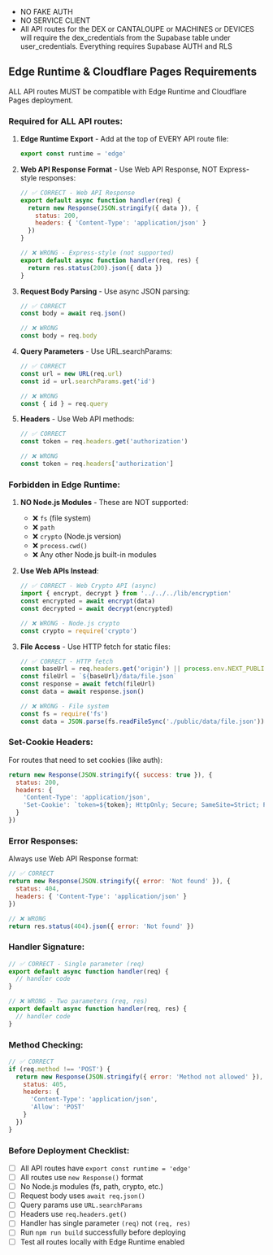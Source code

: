 - NO FAKE AUTH
- NO SERVICE CLIENT
- All API routes for the DEX or CANTALOUPE or MACHINES or DEVICES will require the dex_credentials from the Supabase table under user_credentials.
Everything requires Supabase AUTH and RLS

## Edge Runtime & Cloudflare Pages Requirements

ALL API routes MUST be compatible with Edge Runtime and Cloudflare Pages deployment.

### Required for ALL API routes:

1. **Edge Runtime Export** - Add at the top of EVERY API route file:
   ```javascript
   export const runtime = 'edge'
   ```

2. **Web API Response Format** - Use Web API Response, NOT Express-style responses:
   ```javascript
   // ✅ CORRECT - Web API Response
   export default async function handler(req) {
     return new Response(JSON.stringify({ data }), {
       status: 200,
       headers: { 'Content-Type': 'application/json' }
     })
   }

   // ❌ WRONG - Express-style (not supported)
   export default async function handler(req, res) {
     return res.status(200).json({ data })
   }
   ```

3. **Request Body Parsing** - Use async JSON parsing:
   ```javascript
   // ✅ CORRECT
   const body = await req.json()

   // ❌ WRONG
   const body = req.body
   ```

4. **Query Parameters** - Use URL.searchParams:
   ```javascript
   // ✅ CORRECT
   const url = new URL(req.url)
   const id = url.searchParams.get('id')

   // ❌ WRONG
   const { id } = req.query
   ```

5. **Headers** - Use Web API methods:
   ```javascript
   // ✅ CORRECT
   const token = req.headers.get('authorization')

   // ❌ WRONG
   const token = req.headers['authorization']
   ```

### Forbidden in Edge Runtime:

1. **NO Node.js Modules** - These are NOT supported:
   - ❌ `fs` (file system)
   - ❌ `path`
   - ❌ `crypto` (Node.js version)
   - ❌ `process.cwd()`
   - ❌ Any other Node.js built-in modules

2. **Use Web APIs Instead**:
   ```javascript
   // ✅ CORRECT - Web Crypto API (async)
   import { encrypt, decrypt } from '../../../lib/encryption'
   const encrypted = await encrypt(data)
   const decrypted = await decrypt(encrypted)

   // ❌ WRONG - Node.js crypto
   const crypto = require('crypto')
   ```

3. **File Access** - Use HTTP fetch for static files:
   ```javascript
   // ✅ CORRECT - HTTP fetch
   const baseUrl = req.headers.get('origin') || process.env.NEXT_PUBLIC_SITE_URL
   const fileUrl = `${baseUrl}/data/file.json`
   const response = await fetch(fileUrl)
   const data = await response.json()

   // ❌ WRONG - File system
   const fs = require('fs')
   const data = JSON.parse(fs.readFileSync('./public/data/file.json'))
   ```

### Set-Cookie Headers:

For routes that need to set cookies (like auth):
```javascript
return new Response(JSON.stringify({ success: true }), {
  status: 200,
  headers: {
    'Content-Type': 'application/json',
    'Set-Cookie': `token=${token}; HttpOnly; Secure; SameSite=Strict; Path=/; Max-Age=86400`
  }
})
```

### Error Responses:

Always use Web API Response format:
```javascript
// ✅ CORRECT
return new Response(JSON.stringify({ error: 'Not found' }), {
  status: 404,
  headers: { 'Content-Type': 'application/json' }
})

// ❌ WRONG
return res.status(404).json({ error: 'Not found' })
```

### Handler Signature:

```javascript
// ✅ CORRECT - Single parameter (req)
export default async function handler(req) {
  // handler code
}

// ❌ WRONG - Two parameters (req, res)
export default async function handler(req, res) {
  // handler code
}
```

### Method Checking:

```javascript
// ✅ CORRECT
if (req.method !== 'POST') {
  return new Response(JSON.stringify({ error: 'Method not allowed' }), {
    status: 405,
    headers: {
      'Content-Type': 'application/json',
      'Allow': 'POST'
    }
  })
}
```

### Before Deployment Checklist:

- [ ] All API routes have `export const runtime = 'edge'`
- [ ] All routes use `new Response()` format
- [ ] No Node.js modules (fs, path, crypto, etc.)
- [ ] Request body uses `await req.json()`
- [ ] Query params use `URL.searchParams`
- [ ] Headers use `req.headers.get()`
- [ ] Handler has single parameter `(req)` not `(req, res)`
- [ ] Run `npm run build` successfully before deploying
- [ ] Test all routes locally with Edge Runtime enabled